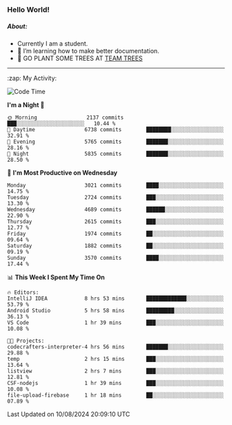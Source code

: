 ### Hello World!

##### About:
- Currently I am a student.
- 🌱 I’m learning how to make better documentation.
- 🌱 GO PLANT SOME TREES AT [TEAM TREES](https://teamtrees.org/)

---
  <summary>:zap: My Activity:</summary>
  
<!--START_SECTION:waka-->
![Code Time](http://img.shields.io/badge/Code%20Time-1%2C402%20hrs%203%20mins-blue)

**I'm a Night 🦉** 

```text
🌞 Morning                2137 commits        ███░░░░░░░░░░░░░░░░░░░░░░   10.44 % 
🌆 Daytime                6738 commits        ████████░░░░░░░░░░░░░░░░░   32.91 % 
🌃 Evening                5765 commits        ███████░░░░░░░░░░░░░░░░░░   28.16 % 
🌙 Night                  5835 commits        ███████░░░░░░░░░░░░░░░░░░   28.50 % 
```
📅 **I'm Most Productive on Wednesday** 

```text
Monday                   3021 commits        ████░░░░░░░░░░░░░░░░░░░░░   14.75 % 
Tuesday                  2724 commits        ███░░░░░░░░░░░░░░░░░░░░░░   13.30 % 
Wednesday                4689 commits        ██████░░░░░░░░░░░░░░░░░░░   22.90 % 
Thursday                 2615 commits        ███░░░░░░░░░░░░░░░░░░░░░░   12.77 % 
Friday                   1974 commits        ██░░░░░░░░░░░░░░░░░░░░░░░   09.64 % 
Saturday                 1882 commits        ██░░░░░░░░░░░░░░░░░░░░░░░   09.19 % 
Sunday                   3570 commits        ████░░░░░░░░░░░░░░░░░░░░░   17.44 % 
```


📊 **This Week I Spent My Time On** 

```text
🔥 Editors: 
IntelliJ IDEA            8 hrs 53 mins       █████████████░░░░░░░░░░░░   53.79 % 
Android Studio           5 hrs 58 mins       █████████░░░░░░░░░░░░░░░░   36.13 % 
VS Code                  1 hr 39 mins        ███░░░░░░░░░░░░░░░░░░░░░░   10.08 % 

🐱‍💻 Projects: 
codecrafters-interpreter-4 hrs 56 mins       ███████░░░░░░░░░░░░░░░░░░   29.88 % 
temp                     2 hrs 15 mins       ███░░░░░░░░░░░░░░░░░░░░░░   13.64 % 
listview                 2 hrs 7 mins        ███░░░░░░░░░░░░░░░░░░░░░░   12.81 % 
CSF-nodejs               1 hr 39 mins        ███░░░░░░░░░░░░░░░░░░░░░░   10.08 % 
file-upload-firebase     1 hr 18 mins        ██░░░░░░░░░░░░░░░░░░░░░░░   07.89 % 
```


 Last Updated on 10/08/2024 20:09:10 UTC
<!--END_SECTION:waka-->
